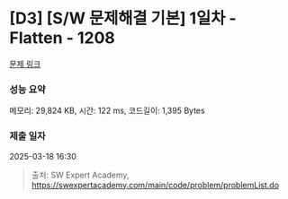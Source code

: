 # [D3] [S/W 문제해결 기본] 1일차 - Flatten - 1208 

[문제 링크](https://swexpertacademy.com/main/code/problem/problemDetail.do?contestProbId=AV139KOaABgCFAYh) 

### 성능 요약

메모리: 29,824 KB, 시간: 122 ms, 코드길이: 1,395 Bytes

### 제출 일자

2025-03-18 16:30



> 출처: SW Expert Academy, https://swexpertacademy.com/main/code/problem/problemList.do